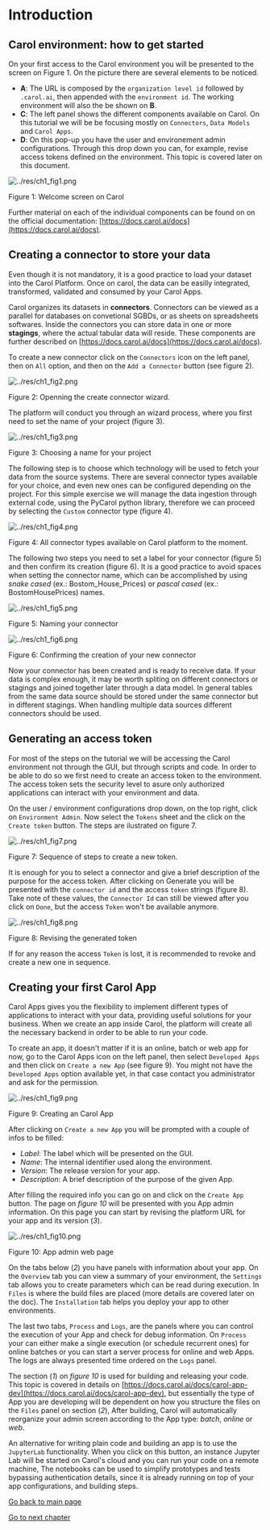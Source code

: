 # Introduction

## Carol environment: how to get started

On your first access to the Carol environment you will be presented to the screen on Figure 1. On the picture there are several elements to be noticed. 

- **A**: The URL is composed by the `organization level id` followed by `.carol.ai`, then appended with the `environment id`. The working environment will also the be shown on **B**.
- **C**: The left panel shows the different components available on Carol. On this tutorial we will be be focusing mostly on `Connectors`, `Data Models` and `Carol Apps`.
- **D**: On this pop-up you have the user and environement admin configurations. Through this drop down you can, for example, revise access tokens defined on the environment. This topic is covered later on this document.

![../res/ch1_fig1.png](../res/ch1_fig1.png)

Figure 1: Welcome screen on Carol

Further material on each of the individual components can be found on on the official documentation: [https://docs.carol.ai/docs](https://docs.carol.ai/docs). 

## Creating a connector to store your data

Even though it is not mandatory, it is a good practice to load your dataset into the Carol Platform. Once on carol, the data can be easilly integrated, transformed, validated and consumed by your Carol Apps.

Carol organizes its datasets in **connectors**. Connectors can be viewed as a parallel for databases on convetional SGBDs, or as sheets on spreadsheets softwares. Inside the connectors you can store data in one or more **stagings**, where the actual tabular data will reside. These components are further described on [https://docs.carol.ai/docs](https://docs.carol.ai/docs). 

To create a new connector click on the `Connectors` icon on the left panel, then on `All` option, and then on the `Add a Connector` button (see figure 2). 

![../res/ch1_fig2.png](../res/ch1_fig2.png)

Figure 2: Openning the create connector wizard.

The platform will conduct you through an wizard process, where you first need to set the name of your project (figure 3).

![../res/ch1_fig3.png](../res/ch1_fig3.png)

Figure 3: Choosing a name for your project

The following step is to choose which technology will be used to fetch your data from the source systems. There are several connector types available for your choice, and even new ones can be configured depending on the project. For this simple exercise we will manage the data ingestion through external code, using the PyCarol python library, therefore we can proceed by selecting the `Custom` connector type (figure 4).

![../res/ch1_fig4.png](../res/ch1_fig4.png)

Figure 4: All connector types available on Carol platform to the moment.

The following two steps you need to set a label for your connector (figure 5) and then confirm its creation (figure 6). It is a good practice to avoid spaces when setting the connector name, which can be accomplished by using *snake cased* (ex.: Bostom_House_Prices) or *pascal cased* (ex.: BostomHousePrices) names.

![../res/ch1_fig5.png](../res/ch1_fig5.png)

Figure 5: Naming your connector

![../res/ch1_fig6.png](../res/ch1_fig6.png)

Figure 6: Confirming the creation of your new connector

Now your connector has been created and is ready to receive data. If your data is complex enough, it may be worth spliting on different connectors or stagings and joined together later through a data model. In general tables from the same data source should be stored under the same connector but in different stagings. When handling multiple data sources different connectors should be used.

## Generating an access token

For most of the steps on the tutorial we will be accessing the Carol environment not through the GUI, but through scripts and code. In order to be able to do so we first need to create an access token to the environment. The access token sets the security level to asure only authorized applications can interact with your environment and data. 

On the user / environment configurations drop down, on the top right, click on `Environment Admin`. Now select the `Tokens` sheet and the click on the `Create token` button.  The steps are ilustrated on figure 7.

![../res/ch1_fig7.png](../res/ch1_fig7.png)

Figure 7: Sequence of steps to create a new token.

It is enough for you to select a connector and give a brief description of the purpose for the access token. After clicking on Generate you will be presented with the `connector id` and the access `token` strings (figure 8). Take note of these values, the `Connector Id` can still be viewed after you click on `Done`, but the access `Token` won't be available anymore. 

![../res/ch1_fig8.png](../res/ch1_fig8.png)

Figure 8: Revising the generated token

If for any reason the access `Token` is lost, it is recommended to revoke and create a new one in sequence.

## Creating your first Carol App

Carol Apps gives you the flexibility to implement different types of applications to interact with your data,  providing useful solutions for your business. When we create an app inside Carol, the platform will create all the necessary backend in order to be able to run your code.

To create an app, it doesn't matter if it is an online, batch or web app for now, go to the Carol Apps icon on the left panel, then select `Developed Apps` and then click on `Create a new App` (see figure 9). You might not have the `Developed Apps` option available yet, in that case contact you administrator and ask for the permission.

![../res/ch1_fig9.png](../res/ch1_fig9.png)

Figure 9: Creating an Carol App

After clicking on `Create a new App` you will be prompted with a couple of infos to be filled:

- *Label*: The label which will be presented on the GUI.
- *Name*: The internal identifier used along the environment.
- *Version*: The release version for your app.
- *Description*: A brief description of the purpose of the given App.

After filling the required info you can go on and click on  the `Create App` button. The page on *figure 10* will be presented with you App admin information. On this page you can start by revising the platform URL for your app and its version (*3*). 

![../res/ch1_fig10.png](../res/ch1_fig10.png)

Figure 10: App admin web page

On the tabs below (*2*) you have panels with information about your app. On the `Overview` tab you can view a summary of your environment, the `Settings` tab allows you to create parameters which can be read during execution. In `Files` is where the build files are placed (more details are covered later on the doc). The `Installation` tab helps you deploy your app to other environments.

The last two tabs, `Process` and `Logs`, are the panels where you can control the execution of your App and check for debug information. On `Process` your can either make a single execution (or schedule recurrent ones) for online batches or you can start a server process for online and web Apps. The logs are always presented time ordered on the `Logs` panel.

 The section (*1*) on *figure 10* is used for building and releasing your code. This topic is covered in details on [https://docs.carol.ai/docs/carol-app-dev](https://docs.carol.ai/docs/carol-app-dev), but essentially the type of App you are developing will be dependent on how you structure the files on the `Files` panel on section (*2*), After building, Carol will automatically reorganize your admin screen according to the App type: *batch*, *online* or *web*.

An alternative for writing plain code and building an app is to use the `JupyterLab` functionality. When you click on this button, an instance Jupyter Lab will be started on Carol's cloud and you can run your code on a remote machine, The notebooks can be used to simplify prototypes and tests bypassing authentication details, since it is already running on top of your app configurations, and building steps.

[Go back to main page](../../)

[Go to next chapter](../ch2_ingestion/)